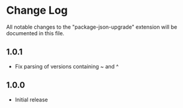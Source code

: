 # Change Log

All notable changes to the "package-json-upgrade" extension will be documented in this file.

## 1.0.1

- Fix parsing of versions containing ~ and ^

## 1.0.0

- Initial release
